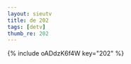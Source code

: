 ```yaml
--- 
layout: sieutv
title: de 202
tags: [detv]
thumb_re: 202
---
```

{% include oADdzK6f4W key="202" %} 
